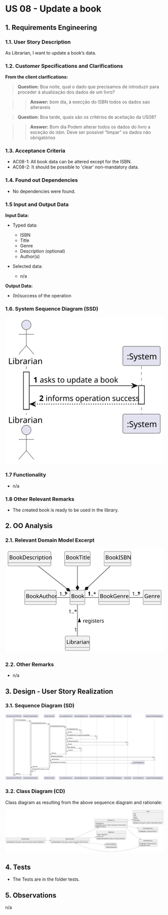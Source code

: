 # US 08 - Update a book

## 1. Requirements Engineering

### 1.1. User Story Description

As Librarian, I want to update a book’s data.

### 1.2. Customer Specifications and Clarifications

**From the client clarifications:**

> **Question:** Boa noite, qual o dado que precisamos de introduzir para proceder à atualização dos dados de um livro?

> > **Answer:** bom dia, à execção do ISBN todos os dados sao alteraveis

> **Question:** Boa tarde, quais são os critérios de aceitação da US08?

> > **Answer:** Bom dia
Podem alterar todos os dados do livro a exceção do isbn.
Deve ser possível “limpar” os dados não obrigatórios

### 1.3. Acceptance Criteria

- AC08-1: All book data can be altered except for the ISBN.
- AC08-2: It should be possible to 'clear' non-mandatory data.

### 1.4. Found out Dependencies

- No dependencies were found.

### 1.5 Input and Output Data

**Input Data:**

- Typed data:
    - ISBN 
    - Title 
    - Genre
    - Description (optional)
    - Author(s)

- Selected data:
    - n/a

**Output Data:**

- (In)success of the operation

### 1.6. System Sequence Diagram (SSD)

![US08-SSD](US08-SSD.svg)

### 1.7 Functionality

- n/a

### 1.8 Other Relevant Remarks

- The created book is ready to be used in the library.

## 2. OO Analysis

### 2.1. Relevant Domain Model Excerpt 

![US08-MD](US08-DM.svg)

### 2.2. Other Remarks

- n/a

## 3. Design - User Story Realization

### 3.1. Sequence Diagram (SD)

![US08-SD](US08-SD.svg)

### 3.2. Class Diagram (CD)

Class diagram as resulting from the above sequence diagram and rationale:

![US08-CD](US08-CD.svg)

## 4. Tests

- The Tests are in the folder tests.

## 5. Observations

n/a
